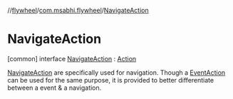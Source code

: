 //[flywheel](../../../index.md)/[com.msabhi.flywheel](../index.md)/[NavigateAction](index.md)



# NavigateAction  
 [common] interface [NavigateAction](index.md) : [Action](../-action/index.md)

[NavigateAction](index.md) are specifically used for navigation. Though a [EventAction](../-event-action/index.md) can be used for the same purpose, it is provided to better differentiate between a event & a navigation.

   

